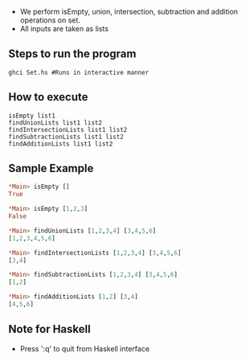 - We perform isEmpty, union, intersection, subtraction and addition operations on set.
- All inputs are taken as lists

## Steps to run the program
    ghci Set.hs #Runs in interactive manner
    
## How to execute
    isEmpty list1
    findUnionLists list1 list2
    findIntersectionLists list1 list2
    findSubtractionLists list1 list2
    findAdditionLists list1 list2

## Sample Example
```haskell
*Main> isEmpty []
True

*Main> isEmpty [1,2,3]
False

*Main> findUnionLists [1,2,3,4] [3,4,5,6]
[1,2,3,4,5,6]

*Main> findIntersectionLists [1,2,3,4] [3,4,5,6]
[3,4]

*Main> findSubtractionLists [1,2,3,4] [3,4,5,6]
[1,2]

*Main> findAdditionLists [1,2] [3,4]
[4,5,6]
````

## Note for Haskell
 - Press ':q' to quit from Haskell interface
